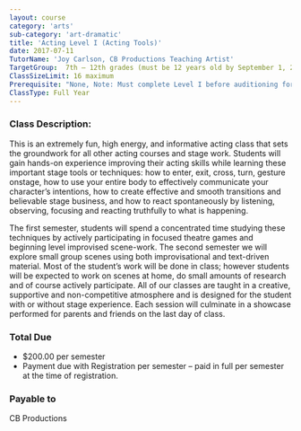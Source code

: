 ```yaml
---
layout: course
category: 'arts'
sub-category: 'art-dramatic'
title: 'Acting Level I (Acting Tools)'
date: 2017-07-11
TutorName: 'Joy Carlson, CB Productions Teaching Artist'
TargetGroup:  7th – 12th grades (must be 12 years old by September 1, 2017)
ClassSizeLimit: 16 maximum
Prerequisite: "None, Note: Must complete Level I before auditioning for a CB Productions main-stage play"
ClassType: Full Year
---
```


### Class Description:
This is an extremely fun, high energy, and informative acting class that sets the groundwork for all other acting courses and stage work. Students will gain hands-on experience improving their acting skills while learning these important stage tools or techniques: how to enter, exit, cross, turn, gesture onstage, how to use your entire body to effectively communicate your character’s intentions, how to create effective and smooth transitions and believable stage business, and how to react spontaneously by listening, observing, focusing and reacting truthfully to what is happening.

 The first semester, students will spend a concentrated time studying these techniques by actively participating in focused theatre games and beginning level improvised scene-work. The second semester we will explore small group scenes using both improvisational and text-driven material. Most of the student’s work will be done in class; however students will be expected to work on scenes at home, do small amounts of research and of course actively participate. All of our classes are taught in a creative, supportive and non-competitive atmosphere and is designed for the student with or without stage experience. Each session will culminate in a showcase performed for parents and friends on the last day of class.

### Total Due
* $200.00 per semester
* Payment due with Registration per semester – paid in full per semester at the time of registration.

### Payable to
CB Productions